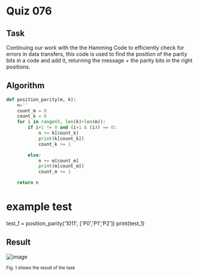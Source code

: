 # Quiz 076

## Task
Continuing our work with the the Hamming Code to efficiently check for errors in data transfers, this code is used to find the position of the parity bits in a code and add it, returning the message + the parity bits in the right positions.

## Algorithm
```.py
def position_parity(m, k):
    n=''
    count_m = 0
    count_k = 0
    for i in range(0, len(k)+len(m)):
        if i+1 != 0 and (i+1 & (i)) == 0:
            n += k[count_k]
            print(k[count_k])
            count_k += 1

        else:
            n += m[count_m]
            print(m[count_m])
            count_m += 1

    return n
```
# example test
test_1 = position_parity('1011', ['P0','P1','P2'])
print(test_1)

## Result
![image](https://github.com/user-attachments/assets/9dc742fa-e0c9-42cf-9df1-f83612f2971f)

<sub>Fig. 1 shows the result of the task</sub>
